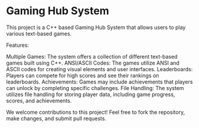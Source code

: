 # Gaming Hub System

This project is a C++ based Gaming Hub System that allows users to play various text-based games.

Features:

Multiple Games: The system offers a collection of different text-based games built using C++.
ANSI/ASCII Codes: The games utilize ANSI and ASCII codes for creating visual elements and user interfaces.
Leaderboards: Players can compete for high scores and see their rankings on leaderboards.
Achievements: Games may include achievements that players can unlock by completing specific challenges.
File Handling: The system utilizes file handling for storing player data, including game progress, scores, and achievements.

We welcome contributions to this project! Feel free to fork the repository, make changes, and submit pull requests.
